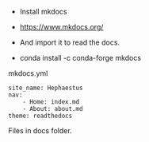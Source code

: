 
* Install mkdocs
* https://www.mkdocs.org/
* And import it to read the docs.

* conda install -c conda-forge mkdocs

mkdocs.yml
```text
site_name: Hephaestus
nav:
    - Home: index.md
    - About: about.md
theme: readthedocs
```

Files in docs folder.